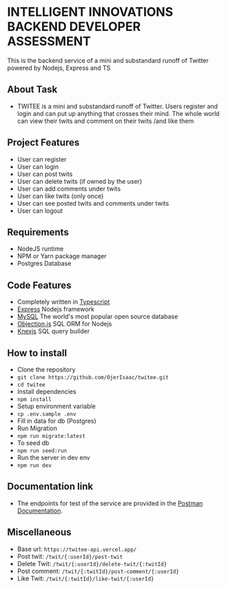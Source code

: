 # INTELLIGENT INNOVATIONS BACKEND DEVELOPER ASSESSMENT
This is the backend service of a mini and substandard runoff of Twitter powered by Nodejs, Express and TS

## About Task
- TWITEE is a mini and substandard runoff of Twitter. Users register and login and can put up  anything that crosses their mind. The whole world can view their twits and comment on their twits  /and like them

## Project Features
- User can register
- User can login
- User can post twits
- User can delete twits (if owned by the user)
- User can add comments under twits
- User can like twits (only once)
- User can see posted twits and comments under twits
- User can logout

## Requirements
- NodeJS runtime
- NPM or Yarn package manager
- Postgres Database

## Code Features
- Completely written in [Typescript](https://typescriptlang.org/)
- [Express](https://expressjs.com/) Nodejs framework
- [MySQL](https://dev.mysql.com/doc/) The world's most popular open source database
- [Objection.js](https://vincit.github.io/objection.js/) SQL ORM for Nodejs
- [Knexjs](https://knexjs.org/) SQL query builder


## How to install
- Clone the repository
- `git clone https://github.com/OjerIsaac/twitee.git`
- `cd twitee`
- Install dependencies
- `npm install`
- Setup environment variable
- `cp .env.sample .env`
- Fill in data for db (Postgres)
- Run Migration
- `npm run migrate:latest`
- To seed db
- `npm run seed:run`
- Run the server in dev env
- `npm run dev`

## Documentation link
- The endpoints for test of the service are provided in the [Postman Documentation](https://documenter.getpostman.com/view/25225100/2s93CGQb7m).

## Miscellaneous
- Base url: `https://twitee-api.vercel.app/`
- Post twit: `/twit/{:userId}/post-twit`
- Delete Twit: `/twit/{:userId}/delete-twit/{:twitId}`
- Post comment: `/twit/{:twitId}/post-comment/{:userId}`
- Like Twit: `/twit/{:twitId}/like-twit/{:userId}`